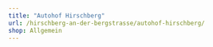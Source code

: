 ```yaml
---
title: "Autohof Hirschberg"
url: /hirschberg-an-der-bergstrasse/autohof-hirschberg/
shop: Allgemein
---
```

